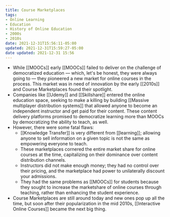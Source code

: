 ```yaml
---
title: Course Marketplaces
tags:
- Online Learning
- Education
- History of Online Education
- 2000s
- 2010s
date: 2021-12-31T15:56:11-05:00
updated: 2021-12-31T15:59:27-05:00
date updated: 2021-12-31 15:56
---
```


- While [[MOOCs]] early [[MOOCs]] failed to deliver on the challenge of democratized education — which, let's be honest, they were always going to — they pioneered a new market for online courses in the process. This market was in need of innovation by the early [[2010s]] and Course Marketplaces found their spotlight.
- Companies like [[Udemy]] and [[Skillshare]] entered the online education space, seeking to make a killing by building [[Massive multiplayer distribution systems]] that allowed anyone to become an independent instructor and get paid for their content. These content delivery platforms promised to democratize learning more than MOOCs by democratizing the ability to teach, as well.
- However, there were some fatal flaws:
  - [[Knowledge Transfer]] is very different from [[learning]]; allowing anyone to sell information on a given topic is not the same as empowering everyone to teach.
  - These marketplaces cornered the entire market share for online courses at the time, capitalizing on their dominance over content distribution channels.
  - Instructors did not make enough money; they had no control over their pricing, and the marketplace had power to unilaterally discount your admissions.
  - They had the same problems as [[MOOCs]] for students because they sought to increase the marketshare of online courses through teaching, rather than enhancing the student experience.
- Course Marketplaces are still around today and new ones pop up all the time, but soon after their popularization in the mid 2010s, [[Interactive Online Courses]] became the next big thing.
